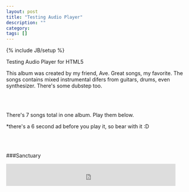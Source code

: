 ```yaml
---
layout: post
title: "Testing Audio Player"
description: ""
category: 
tags: []
---
```

{% include JB/setup %}

Testing Audio Player for HTML5 

This album was created by my friend, Ave. Great songs, my favorite. The songs contains mixed instrumental difers from guitars, drums, even synthesizer. There's some dubstep too.

<br>
<br>

There's 7 songs total in one album. Play them below.

*there's a 6 second ad before you play it, so bear with it :D

<br>
<br>

###Sanctuary 
<iframe style="border:none" src="http://files.podsnack.com/iframe/embed.html?hash=a1me1e2y&t=1446748162" width="460" height="60" allowfullscreen="true" mozallowfullscreen="true" webkitallowfullscreen="true"></iframe>